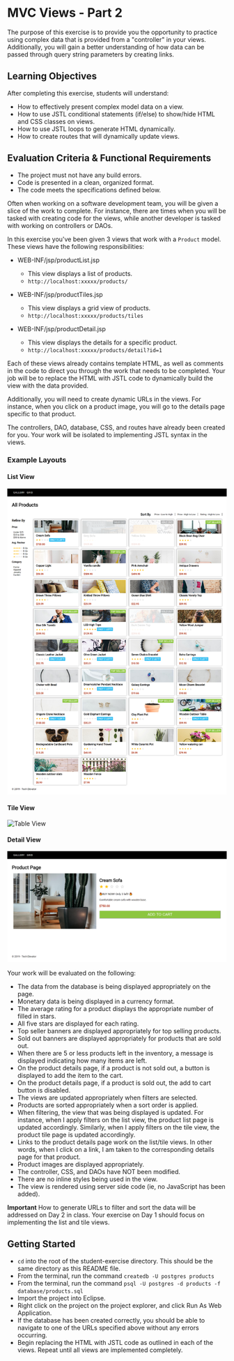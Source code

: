# MVC Views - Part 2

The purpose of this exercise is to provide you the opportunity to practice using complex data that is provided from a "controller" in your views. Additionally, you will gain a better understanding of how data can be passed through query string parameters by creating links.

## Learning Objectives

After completing this exercise, students will understand:

- How to effectively present complex model data on a view.
- How to use JSTL conditional statements (if/else) to show/hide HTML and CSS classes on views.
- How to use JSTL loops to generate HTML dynamically.
- How to create routes that will dynamically update views.

## Evaluation Criteria & Functional Requirements

- The project must not have any build errors.
- Code is presented in a clean, organized format.
- The code meets the specifications defined below.

Often when working on a software development team, you will be given a slice of the work to complete. For instance, there are times when you will be tasked with creating code for the views, while another developer is tasked with working on controllers or DAOs.

In this exercise you've been given 3 views that work with a `Product` model. These views have the following responsibilities:

- WEB-INF/jsp/productList.jsp

  - This view displays a list of products.
  - `http://localhost:xxxxx/products/`

- WEB-INF/jsp/productTiles.jsp

  - This view displays a grid view of products.
  - `http://localhost:xxxxx/products/tiles`

- WEB-INF/jsp/productDetail.jsp

  - This view displays the details for a specific product.
  - `http://localhost:xxxxx/products/detail?id=1`

Each of these views already contains template HTML, as well as comments in the code to direct you through the work that needs to be completed. Your job will be to replace the HTML with JSTL code to dynamically build the view with the data provided.

Additionally, you will need to create dynamic URLs in the views. For instance, when you click on a product image, you will go to the details page specific to that product.

The controllers, DAO, database, CSS, and routes have already been created for you. Your work will be isolated to implementing JSTL syntax in the views.

### Example Layouts

#### List View

![List View](examples/product-list.png)

#### Tile View

![Table View](examples/product-tile.png)

#### Detail View

![Detail View](examples/product-detail.png)

Your work will be evaluated on the following:

- The data from the database is being displayed appropriately on the page.
- Monetary data is being displayed in a currency format.
- The average rating for a product displays the appropriate number of filled in stars.
- All five stars are displayed for each rating.
- Top seller banners are displayed appropriately for top selling products.
- Sold out banners are displayed appropriately for products that are sold out.
- When there are 5 or less products left in the inventory, a message is displayed indicating how many items are left.
- On the product details page, if a product is not sold out, a button is displayed to add the item to the cart.
- On the product details page, if a product is sold out, the add to cart button is disabled.
- The views are updated appropriately when filters are selected.
- Products are sorted appropriately when a sort order is applied.
- When filtering, the view that was being displayed is updated. For instance, when I apply filters on the list view, the product list page is updated accordingly. Similarly, when I apply filters on the tile view, the product tile page is updated accordingly.
- Links to the product details page work on the list/tile views. In other words, when I click on a link, I am taken to the corresponding details page for that product.
- Product images are displayed appropriately.
- The controller, CSS, and DAOs have NOT been modified.
- There are no inline styles being used in the view.
- The view is rendered using server side code (ie, no JavaScript has been added).

**Important** How to generate URLs to filter and sort the data will be addressed on Day 2 in class. Your exercise on Day 1 should focus on implementing the list and tile views.

## Getting Started

- `cd` into the root of the student-exercise directory. This should be the same directory as this README file.
- From the terminal, run the command `createdb -U postgres products`
- From the terminal, run the command `psql -U postgres -d products -f database/products.sql`
- Import the project into Eclipse.
- Right click on the project on the project explorer, and click Run As Web Application.
- If the database has been created correctly, you should be able to navigate to one of the URLs specified above without any errors occurring.
- Begin replacing the HTML with JSTL code as outlined in each of the views. Repeat until all views are implemented completely.
